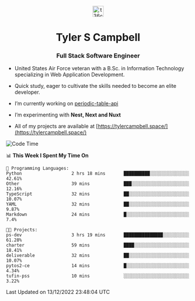 <p align="center">
<a href="https://www.linkedin.com/in/t36campbell" target="blank"><img align="center" src="https://ik.imagekit.io/t36campbell/Portfolio/linkedin.png.original_m8bbGgPh6.png" alt="t36campbell" height="30" width="30" /></a>
</p>
<h1 align="center">Tyler S Campbell</h1>
<h3 align="center">Full Stack Software Engineer</h3>

* United States Air Force veteran with a B.Sc. in Information Technology specializing in Web Application Development. 

* Quick study, eager to cultivate the skills needed to become an elite developer.

* I’m currently working on [periodic-table-api](https://github.com/t36campbell/periodic-table-api)

* I’m experimenting with **Nest, Next and Nuxt**

* All of my projects are available at [https://tylercampbell.space/](https://tylercampbell.space/)

<!--START_SECTION:waka-->
![Code Time](http://img.shields.io/badge/Code%20Time-2%2C045%20hrs%201%20min-blue)

📊 **This Week I Spent My Time On** 

```text
💬 Programming Languages: 
Python                   2 hrs 18 mins       ██████████░░░░░░░░░░░░░░░   42.61% 
Other                    39 mins             ███░░░░░░░░░░░░░░░░░░░░░░   12.16% 
TypeScript               32 mins             ██░░░░░░░░░░░░░░░░░░░░░░░   10.07% 
YAML                     32 mins             ██░░░░░░░░░░░░░░░░░░░░░░░   9.87% 
Markdown                 24 mins             █░░░░░░░░░░░░░░░░░░░░░░░░   7.4%

🐱‍💻 Projects: 
ps-dev                   3 hrs 19 mins       ███████████████░░░░░░░░░░   61.28% 
charter                  59 mins             ████░░░░░░░░░░░░░░░░░░░░░   18.41% 
deliverable              32 mins             ██░░░░░░░░░░░░░░░░░░░░░░░   10.07% 
pytos2-ce                14 mins             █░░░░░░░░░░░░░░░░░░░░░░░░   4.34% 
tufin-pss                10 mins             ░░░░░░░░░░░░░░░░░░░░░░░░░   3.22%

```


 Last Updated on 13/12/2022 23:48:04 UTC
<!--END_SECTION:waka-->
